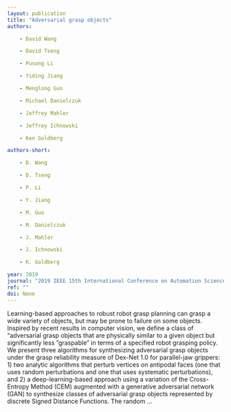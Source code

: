 ```yaml
---
layout: publication
title: "Adversarial grasp objects"
authors:

    - David Wang

    - David Tseng

    - Pusong Li

    - Yiding Jiang

    - Menglong Guo

    - Michael Danielczuk

    - Jeffrey Mahler

    - Jeffrey Ichnowski

    - Ken Goldberg

authors-short:

    - D. Wang

    - D. Tseng

    - P. Li

    - Y. Jiang

    - M. Guo

    - M. Danielczuk

    - J. Mahler

    - J. Ichnowski

    - K. Goldberg

year: 2019
journal: "2019 IEEE 15th International Conference on Automation Science and Engineering (CASE)"
ref: ""
doi: None
---
```


Learning-based approaches to robust robot grasp planning can grasp a wide variety of objects, but may be prone to failure on some objects. Inspired by recent results in computer vision, we define a class of “adversarial grasp objects that are physically similar to a given object but significantly less ”graspable” in terms of a specified robot grasping policy. We present three algorithms for synthesizing adversarial grasp objects under the grasp reliability measure of Dex-Net 1.0 for parallel-jaw grippers: 1) two analytic algorithms that perturb vertices on antipodal faces (one that uses random perturbations and one that uses systematic perturbations), and 2) a deep-learning-based approach using a variation of the Cross-Entropy Method (CEM) augmented with a generative adversarial network (GAN) to synthesize classes of adversarial grasp objects represented by discrete Signed Distance Functions. The random …
    